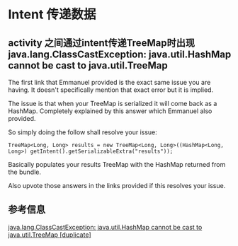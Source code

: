 # Intent 传递数据

## activity 之间通过intent传递TreeMap时出现 java.lang.ClassCastException: java.util.HashMap cannot be cast to java.util.TreeMap

The first link that Emmanuel provided is the exact same issue you are having. It doesn't specifically mention that exact error but it is implied.

The issue is that when your TreeMap is serialized it will come back as a HashMap. Completely explained by this answer which Emmanuel also provided.

So simply doing the follow shall resolve your issue:

	TreeMap<Long, Long> results = new TreeMap<Long, Long>((HashMap<Long, Long>) getIntent().getSerializableExtra("results"));

Basically populates your results TreeMap with the HashMap returned from the bundle.

Also upvote those answers in the links provided if this resolves your issue.


## 参考信息

[java.lang.ClassCastException: java.util.HashMap cannot be cast to java.util.TreeMap [duplicate]](http://stackoverflow.com/questions/22867427/java-lang-classcastexception-java-util-hashmap-cannot-be-cast-to-java-util-tree)